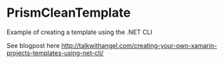 # PrismCleanTemplate
Example of creating a template using the .NET CLI

See blogpost here
http://talkwithangel.com/creating-your-own-xamarin-projects-templates-using-net-cli/
